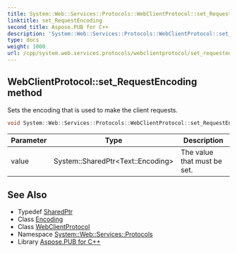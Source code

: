 ```yaml
---
title: System::Web::Services::Protocols::WebClientProtocol::set_RequestEncoding method
linktitle: set_RequestEncoding
second_title: Aspose.PUB for C++
description: 'System::Web::Services::Protocols::WebClientProtocol::set_RequestEncoding method. Sets the encoding that is used to make the client requests in C++.'
type: docs
weight: 1000
url: /cpp/system.web.services.protocols/webclientprotocol/set_requestencoding/
---
```

## WebClientProtocol::set_RequestEncoding method


Sets the encoding that is used to make the client requests.

```cpp
void System::Web::Services::Protocols::WebClientProtocol::set_RequestEncoding(System::SharedPtr<Text::Encoding> value)
```


| Parameter | Type | Description |
| --- | --- | --- |
| value | System::SharedPtr\<Text::Encoding\> | The value that must be set. |

## See Also

* Typedef [SharedPtr](../../../system/sharedptr/)
* Class [Encoding](../../../system.text/encoding/)
* Class [WebClientProtocol](../)
* Namespace [System::Web::Services::Protocols](../../)
* Library [Aspose.PUB for C++](../../../)
